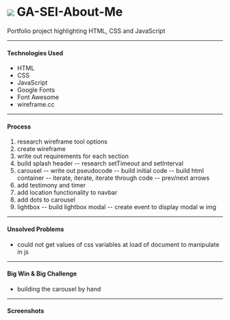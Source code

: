 # ![](http://codetojoy.tech/i/cogs/cog_purp_bk.png) GA-SEI-About-Me
Portfolio project highlighting HTML, CSS and JavaScript

---

#### Technologies Used
- HTML
- CSS
- JavaScript
- Google Fonts
- Font Awesome
- wireframe.cc

---

#### Process
1. research wireframe tool options
2. create wireframe
3. write out requirements for each section
4. build splash header
-- research setTimeout and setInterval
5. carousel
-- write out pseudocode
-- build initial code
-- build html container
-- iterate, iterate, iterate through code
-- prev/next arrows
6. add testimony and timer
7. add location functionality to navbar
8. add dots to carousel
9. lightbox
-- build lightbox modal
-- create event to display modal w img

---

#### Unsolved Problems

- could not get values of css variables at load of document to manipulate in js

---

#### Big Win & Big Challenge

- building the carousel by hand

---

#### Screenshots
